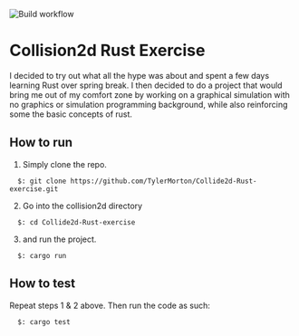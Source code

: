 ![Build workflow](https://github.com/TylerMorton/Collide2d-Rust-exercise/actions/workflows/build.yml/badge.svg)
# Collision2d Rust Exercise

I decided to try out what all the hype was about and spent a few days learning Rust over spring break. I then decided to do a project that would bring me out of my comfort zone by working on a graphical simulation with no graphics or simulation programming background, while also reinforcing some the basic concepts of rust.

## How to run

1. Simply clone the repo.
```
  $: git clone https://github.com/TylerMorton/Collide2d-Rust-exercise.git
```
2. Go into the collision2d directory
```
  $: cd Collide2d-Rust-exercise
```
3. and run the project.
```
  $: cargo run
```

## How to test
Repeat steps 1 & 2 above. Then run the code as such:
```
  $: cargo test
```